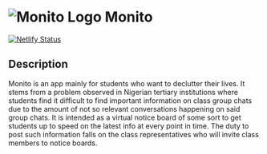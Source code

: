 # ![Monito Logo](https://res.cloudinary.com/abuka/image/upload/v1670335816/logo_m4_mxlp7u.png) Monito
[![Netlify Status](https://api.netlify.com/api/v1/badges/1f77a7e0-d0c0-4306-9337-6c9418d712ca/deploy-status)](https://app.netlify.com/sites/vmonito/deploys)
## Description
Monito is an app mainly for students who want to declutter their lives. It stems from a problem observed in Nigerian tertiary institutions where students find it difficult to find important information on class group chats due to the amount of not so relevant conversations happening on said group chats. It is intended as a virtual notice board of some sort to get students up to speed on the latest info at every point in time. The duty to post such information falls on the class representatives who will invite class members to notice boards.
